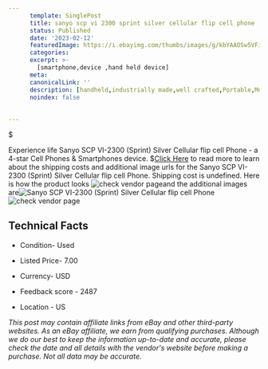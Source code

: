 ```yaml
---
      template: SinglePost
      title: sanyo scp vi 2300 sprint silver cellular flip cell phone
      status: Published
      date: '2023-02-12'
      featuredImage: https://i.ebayimg.com/thumbs/images/g/kbYAAOSw5VFiuQhe/s-l225.jpg
      categories: 
      excerpt: >-
        [smartphone,device ,hand held device]
      meta:
      canonicalLink: ''
      description: [handheld,industrially made,well crafted,Portable,Mobile,Compact,Convenient,Lightweight,Maneuverable,Man-portable,Miniature,Carriable,Hand-held,Light,Holdable,Transportable,Mobile device,Pocket-sized,On-the-go,Wireless,Cordless,Compact size,Convenient size, smartphone,device ,hand held device]
      noindex: false
      
        
---
```

$

Experience life Sanyo SCP VI-2300  (Sprint) Silver Cellular flip cell Phone - a 4-star Cell Phones & Smartphones device.
$[Click Here](https://www.ebay.com/itm/155053401911?hash=item2419e72737%3Ag%3AkbYAAOSw5VFiuQhe&mkevt=1&mkcid=1&mkrid=711-53200-19255-0&campid=%253CePNCampaignId%253E&customid=%253CreferenceId%253E&toolid=10049) to read more to learn about the shipping costs and additional image urls for the Sanyo SCP VI-2300  (Sprint) Silver Cellular flip cell Phone. Shipping cost is undefined. Here is how the product looks ![check vendor page](https://i.ebayimg.com/thumbs/images/g/kbYAAOSw5VFiuQhe/s-l225.jpg)and the additional images are![Sanyo SCP VI-2300  (Sprint) Silver Cellular flip cell Phone](https://i.ebayimg.com/images/g/kbYAAOSw5VFiuQhe/s-l1600.jpg)![check vendor page](https://origin-galleryplus.ebayimg.com/ws/web/155053401911_2_0_1/225x225.jpg,https://origin-galleryplus.ebayimg.com/ws/web/155053401911_3_0_1/225x225.jpg,https://origin-galleryplus.ebayimg.com/ws/web/155053401911_4_0_1/225x225.jpg,https://origin-galleryplus.ebayimg.com/ws/web/155053401911_5_0_1/225x225.jpg,https://origin-galleryplus.ebayimg.com/ws/web/155053401911_6_0_1/225x225.jpg,https://origin-galleryplus.ebayimg.com/ws/web/155053401911_7_0_1/225x225.jpg,https://origin-galleryplus.ebayimg.com/ws/web/155053401911_8_0_1/225x225.jpg,https://origin-galleryplus.ebayimg.com/ws/web/155053401911_9_0_1/225x225.jpg,https://origin-galleryplus.ebayimg.com/ws/web/155053401911_10_0_1/225x225.jpg,https://origin-galleryplus.ebayimg.com/ws/web/155053401911_11_0_1/225x225.jpg)



 ## Technical Facts 



     
      

 - Condition- Used 


      

 - Listed Price- 7.00 


      

 - Currency- USD 


      

 - Feedback score - 2487 


      

 - Location - US 


      
      

 *_This post may contain affiliate links from eBay and other third-party websites. As an eBay affiliate, we earn from qualifying purchases. Although we do our best to keep the information up-to-date and accurate, please check the date and all details with the vendor's website before making a purchase. Not all data may be accurate._*






